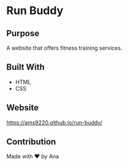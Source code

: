 # Run Buddy

## Purpose
A website that offers fitness training services.

## Built With
* HTML
* CSS

## Website
https://ams9220.github.io/run-buddy/

## Contribution
Made with ❤️ by Ana
